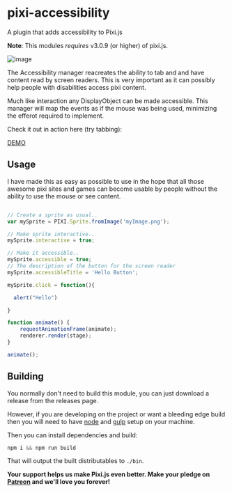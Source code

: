 # pixi-accessibility

A plugin that adds accessibility to Pixi.js

**Note**: This modules *requires* v3.0.9 (or higher) of pixi.js.

![image]( http://www.goodboydigital.com/pixijs/accessibility/tab_pixi.jpg)

The Accessibility manager reacreates the ability to tab and and have content read by screen readers. This is very important as it can possibly help people with disabilities access pixi content.

Much like interaction any DisplayObject can be made accessible. This manager will map the events as if the mouse was being used, minimizing the efferot required to implement.

Check it out in action here (try tabbing):

[DEMO](http://www.goodboydigital.com/pixijs/accessibility/accessibility.html)

## Usage

I have made this as easy as possible to use in the hope that all those awesome pixi sites and games can become usable by people without the ability to use the mouse or see content.


```js

// Create a sprite as usual..
var mySprite = PIXI.Sprite.fromImage('myImage.png');

// Make sprite interactive..
mySprite.interactive = true;

// Make it accessible..
mySprite.accessible = true;
// The description of the button for the screen reader
mySprite.accessibleTitle = 'Hello Button';

mySprite.click = function(){

  alert("Hello")

}

function animate() {
    requestAnimationFrame(animate);
    renderer.render(stage);
}

animate();

```

## Building

You normally don't need to build this module, you can just download a release from the
releases page.

However, if you are developing on the project or want a bleeding edge build then you
will need to have [node][node] and [gulp][gulp] setup on your machine.

Then you can install dependencies and build:

```js
npm i && npm run build
```

That will output the built distributables to `./bin`.

[node]:       http://nodejs.org/
[gulp]:       http://gulpjs.com/

**Your support helps us make Pixi.js even better. Make your pledge on [Patreon](https://www.patreon.com/user?u=2384552&ty=h&u=2384552) and we'll love you forever!**

